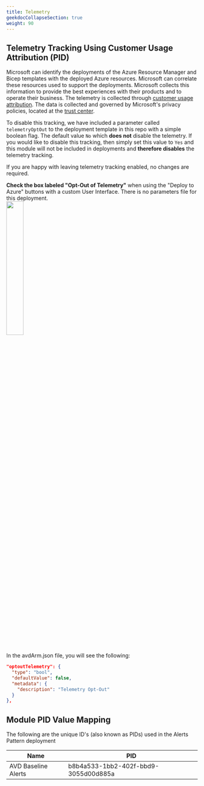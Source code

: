 ```yaml
---
title: Telemetry
geekdocCollapseSection: true
weight: 90
---
```


<!-- markdownlint-disable -->
## Telemetry Tracking Using Customer Usage Attribution (PID)
<!-- markdownlint-restore -->

Microsoft can identify the deployments of the Azure Resource Manager and Bicep templates with the deployed Azure resources. Microsoft can correlate these resources used to support the deployments. Microsoft collects this information to provide the best experiences with their products and to operate their business. The telemetry is collected through [customer usage attribution](https://docs.microsoft.com/azure/marketplace/azure-partner-customer-usage-attribution). The data is collected and governed by Microsoft's privacy policies, located at the [trust center](https://www.microsoft.com/trustcenter).

To disable this tracking, we have included a parameter called `telemetryOptOut` to the deployment template in this repo with a simple boolean flag. The default value `No` which **does not** disable the telemetry. If you would like to disable this tracking, then simply set this value to `Yes` and this module will not be included in deployments and **therefore disables** the telemetry tracking.

If you are happy with leaving telemetry tracking enabled, no changes are required.

**Check the box labeled "Opt-Out of Telemetry"** when using the "Deploy to Azure" buttons with a custom User Interface. There is no parameters file for this deployment.  
<img src="../../../../img/Avd/AVDAlertsOptOut.png" width=30%>

In the avdArm.json file, you will see the following:

```json
"optoutTelemetry": {
  "type": "bool",
  "defaultValue": false,
  "metadata": {
    "description": "Telemetry Opt-Out"
  }
},
```


## Module PID Value Mapping

The following are the unique ID's (also known as PIDs) used in the Alerts Pattern deployment

| Name                            | PID                                  |
| ------------------------------- | ------------------------------------ |
| AVD Baseline Alerts             | b8b4a533-1bb2-402f-bbd9-3055d00d885a |